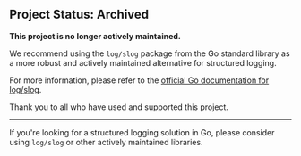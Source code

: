 ## Project Status: Archived

**This project is no longer actively maintained.**

We recommend using the `log/slog` package from the Go standard library as a more robust and actively maintained alternative for structured logging.

For more information, please refer to the [official Go documentation for log/slog](https://pkg.go.dev/log/slog).

Thank you to all who have used and supported this project.

---

If you're looking for a structured logging solution in Go, please consider using `log/slog` or other actively maintained libraries.
